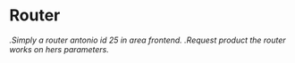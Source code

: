 # **Router**
*.Simply a router antonio id 25 in area frontend.*
*.Request product the router works on hers parameters.*
